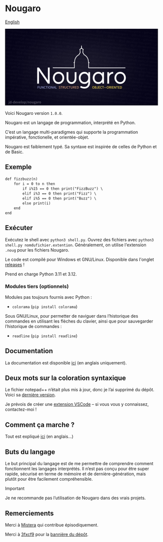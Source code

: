 # Nougaro

[English](README.md)

![Nougaro. Un langage de programmation.](repo-image/repo-image.png)

Voici Nougaro version `1.0.0`.

 Nougaro est un langage de programmation, interprété en Python.

C’est un langage multi-paradigmes qui supporte la programmation impérative, fonctionelle, et orientée-objet.

Nougaro est faiblement typé. Sa syntaxe est inspirée de celles de Python et de Basic.

## Exemple
```nougaro
def fizzbuzz(n)
    for i = 0 to n then
        if i%15 == 0 then print("FizzBuzz") \
        elif i%3 == 0 then print("Fizz") \
        elif i%5 == 0 then print("Buzz") \
        else print(i)
    end
end
```

## Exécuter

 Exécutez le shell avec `python3 shell.py`. Ouvrez des fichiers avec `python3 shell.py nomdufichier.extention`.
 Généralement, on utilise l'extension `.noug` pour les fichiers Nougaro.

 Le code est compilé pour Windows et GNU/Linux. Disponible dans l'onglet [releases](https://github.com/jd-develop/nougaro/releases/)&nbsp;!
 
 Prend en charge Python 3.11 et 3.12.

### Modules tiers (optionnels)

 Modules pas toujours fournis avec Python&nbsp;:

* `colorama` (`pip install colorama`)

 Sous GNU/Linux, pour permetter de naviguer dans l’historique des commandes en
 utilisant les flèches du clavier, ainsi que pour sauvegarder l’historique de
 commandes&nbsp;:

* `readline` (`pip install readline`)

## Documentation

 La documentation est disponible [ici](https://nougaro.github.io/documentation) (en anglais uniquement).

## Deux mots sur la coloration syntaxique

 Le fichier notepad++ n’était plus mis à jour, donc je l’ai supprimé du dépôt. Voici sa [dernière version](https://github.com/jd-develop/nougaro/blob/973303409d2f7a91d1b45e44f57ebdb517abde53/highlight%20theme%20for%20NPP.xml).

 Je prévois de créer une [extension VSCode](https://github.com/jd-develop/nougaro-highlight-theme) – si vous vous y connaissez, contactez-moi&nbsp;!

## Comment ça marche&nbsp;?

 Tout est expliqué [ici](how_it_works.md) (en anglais…)

## Buts du langage

 Le but principal du langage est de me permettre de comprendre comment fonctionnent les langages
 interprétés. Il n’est pas conçu pour être super rapide, sécurisé en terme de mémoire et de
 dernière-génération, mais plutôt pour être facilement compréhensible.

> [!Important]
> Je ne recommande pas l’utilisation de Nougaro dans des vrais projets.

## Remerciements

 Merci à [Mistera](https://github.com/mistera91) qui contribue épisodiquement.

 Merci à [3fxcf9](https://github.com/3fxcf9) pour la [bannière du dépôt](repo-image/repo-image.png).
